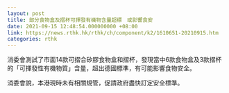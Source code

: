 ```yaml
---
layout: post
title: 部分食物盒及摺杯可揮發有機物含量超標　或影響食安
date: 2021-09-15 12:48:54.000000000 +08:00
link: https://news.rthk.hk/rthk/ch/component/k2/1610651-20210915.htm
categories: rthk
---
```


消委會測試了市面14款可摺合矽膠食物盒和摺杯，發現當中6款食物盒及3款摺杯的「可揮發性有機物質」含量，超出德國標準，有可能影響食物安全。

消委會說，本港現時未有相關規管，促請政府盡快訂定安全標準。
